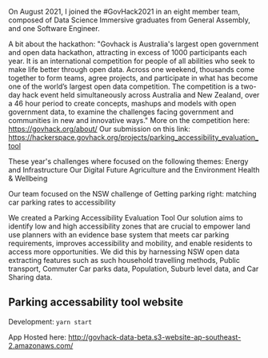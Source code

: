 On August 2021, I joined the #GovHack2021 in an eight member team, composed of Data Science Immersive graduates from General Assembly, and one Software Engineer.

A bit about the hackathon:
"Govhack is Australia's largest open government and open data hackathon, attracting in excess of 1000 participants each year. It is an international competition for people of all abilities who seek to make life better through open data. Across one weekend, thousands come together to form teams, agree projects, and participate in what has become one of the world’s largest open data competition. The competition is a two-day hack event held simultaneously across Australia and New Zealand, over a 46 hour period to create concepts, mashups and models with open government data, to examine the challenges facing government and communities in new and innovative ways."
More on the competition here: https://govhack.org/about/
Our submission on this link: https://hackerspace.govhack.org/projects/parking_accessibility_evaluation_tool

These year's challenges where focused on the following themes:
Energy and Infrastructure
Our Digital Future
Agriculture and the Environment
Health & Wellbeing

Our team focused on the NSW challenge of Getting parking right: matching car parking rates to accessibility

We created a Parking Accessibility Evaluation Tool Our solution aims to identify low and high accessibility zones that are crucial to empower land use planners with an evidence base system that meets car parking requirements, improves accessibility and mobility, and enable residents to access more opportunities. We did this by harnessing NSW open data extracting features such as such household travelling methods, Public transport, Commuter Car parks data, Population, Suburb level data, and Car Sharing data. 


## Parking accessability tool website
Development:
`yarn start`

App Hosted here: http://govhack-data-beta.s3-website-ap-southeast-2.amazonaws.com/



